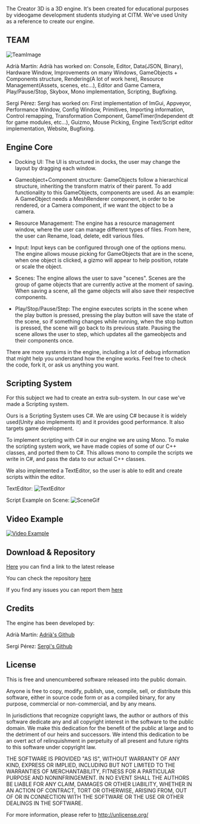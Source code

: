 The Creator 3D is a 3D engine. It's been created for educational purposes by videogame development students studying at CITM. We've used Unity as a reference to create our engine.

## TEAM

![TeamImage](https://raw.githubusercontent.com/sergipa/The-Creator-3D/master/docs/FotoGrup.png)

Adrià Martín: Adrià has worked on: Console, Editor, Data(JSON, Binary), Hardware Window, Improvements on many Windows, GameObjects + Components structure, Rendering(A lot of work here), Resource Management(Assets, scenes, etc...), Editor and Game Camera, Play/Pause/Stop, Skybox, Mono implementation, Scripting, Bugfixing.

Sergi Pérez: Sergi has worked on: First implementation of ImGui, Appveyor, Performance Window, Config Window, Primitives, Importing information, Control remapping, Transformation Component, GameTimer(Independent dt for game modules, etc...), Guizmo, Mouse Picking, Engine Text/Script editor implementation, Website, Bugfixing.

## Engine Core

* Docking UI: The UI is structured in docks, the user may change the layout by dragging each window.

* Gameobject+Component structure: GameObjects follow a hierarchical structure, inheriting the transform matrix of their parent. To add functionality to this GameObjects, components are used. As an example: A GameObject needs a MeshRenderer component, in order to be rendered, or a Camera component, if we want the object to be a camera.

* Resource Management: The engine has a resource management window, where the user can manage different types of files. From here, the user can Rename, load, delete, edit various files.

* Input: Input keys can be configured through one of the options menu. The engine allows mouse picking for GameObjects that are in the scene, when one object is clicked, a gizmo will appear to help position, rotate or scale the object.

* Scenes: The engine allows the user to save "scenes". Scenes are the group of game objects that are currently active at the moment of saving. When saving a scene, all the game objects will also save their respective components. 

* Play/Stop/Pause/Step: The engine executes scripts in the scene when the play button is pressed, pressing the play button will save the state of the scene, so if something changes while running, when the stop button is pressed, the scene will go back to its previous state. Pausing the scene allows the user to step, which updates all the gameobjects and their components once.

There are more systems in the engine, including a lot of debug information that might help you understand how the engine works. Feel free to check the code, fork it, or ask us anything you want.

## Scripting System

For this subject we had to create an extra sub-system. In our case we've made a Scripting system.

Ours is a Scripting System uses C#. We are using C# because it is widely used(Unity also implements it) and it provides good performance. It also targets game development.

To implement scripting with C# in our engine we are using Mono. To make the scripting system work, we have made copies of some of our C++ classes, and ported them to C#. This allows mono to compile the scripts we write in C#, and pass the data to our actual C++ classes.

We also implemented a TextEditor, so the user is able to edit and create scripts within the editor.

TextEditor:
![TextEditor](https://raw.githubusercontent.com/sergipa/The-Creator-3D/master/docs/EditorGif.gif)

Script Example on Scene:
![SceneGif](https://raw.githubusercontent.com/sergipa/The-Creator-3D/master/docs/SceneGif.gif)


## Video Example

[![Video Example](https://raw.githubusercontent.com/sergipa/The-Creator-3D/master/docs/ScriptExampleLink.png)](https://www.youtube.com/watch?v=4h1NqJywh80&feature=youtu.be "Scripting Demo")

## Download & Repository
[Here](https://github.com/sergipa/The-Creator-3D/releases) you can find a link to the latest release 

You can check the repository [here](https://github.com/sergipa/The-Creator-3D/)

If you find any issues you can report them [here](https://github.com/sergipa/The-Creator-3D/issues)

## Credits

The engine has been developed by:

Adrià Martín: [Adrià's Github](https://github.com/TinoTano)

Sergi Pérez: [Sergi's Github](https://github.com/sergipa)

## License

This is free and unencumbered software released into the public domain.

Anyone is free to copy, modify, publish, use, compile, sell, or distribute this software, either in source code form or as a compiled binary, for any purpose, commercial or non-commercial, and by any means.

In jurisdictions that recognize copyright laws, the author or authors of this software dedicate any and all copyright interest in the software to the public domain. We make this dedication for the benefit of the public at large and to the detriment of our heirs and successors. We intend this dedication to be an overt act of relinquishment in perpetuity of all present and future rights to this software under copyright law.

THE SOFTWARE IS PROVIDED "AS IS", WITHOUT WARRANTY OF ANY KIND, EXPRESS OR IMPLIED, INCLUDING BUT NOT LIMITED TO THE WARRANTIES OF MERCHANTABILITY, FITNESS FOR A PARTICULAR PURPOSE AND NONINFRINGEMENT. IN NO EVENT SHALL THE AUTHORS BE LIABLE FOR ANY CLAIM, DAMAGES OR OTHER LIABILITY, WHETHER IN AN ACTION OF CONTRACT, TORT OR OTHERWISE, ARISING FROM, OUT OF OR IN CONNECTION WITH THE SOFTWARE OR THE USE OR OTHER DEALINGS IN THE SOFTWARE.

For more information, please refer to http://unlicense.org/

